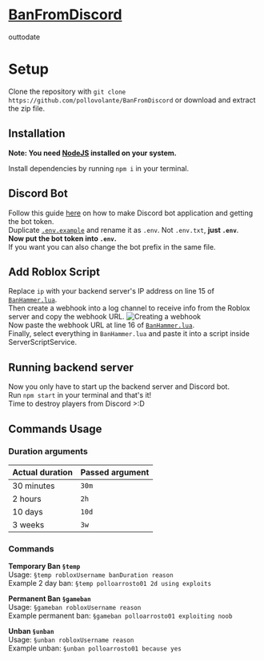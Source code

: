 # [BanFromDiscord](https://github.com/pollovolante/BanFromDiscord)
outtodate



# Setup

Clone the repository with `git clone https://github.com/pollovolante/BanFromDiscord` or download and extract the zip file.


## Installation

**Note: You need [NodeJS](https://nodejs.org) installed on your system.**

Install dependencies by running `npm i` in your terminal.


## Discord Bot

Follow this guide [here](https://discordjs.guide/preparations/setting-up-a-bot-application.html) on how to make Discord bot application and getting the bot token.\
Duplicate [`.env.example`](https://github.com/pollovolante/BanFromDiscord/blob/main/src/.env.example) and rename it as `.env`. Not `.env.txt`, **just `.env`**.\
**Now put the bot token into `.env`.**\
If you want you can also change the bot prefix in the same file.


## Add Roblox Script

Replace `ip` with your backend server's IP address on line 15 of [`BanHammer.lua`](https://github.com/pollovolante/BanFromDiscord/blob/main/BanHammer.lua#L15).\
Then create a webhook into a log channel to receive info from the Roblox server and copy the webhook URL.
![Creating a webhook](https://www.minitool.com/images/uploads/news/2021/03/make-discord-webhooks-for-github/make-discord-webhooks-for-github-1.png)\
Now paste the webhook URL at line 16 of [`BanHammer.lua`](https://github.com/pollovolante/BanFromDiscord/blob/main/BanHammer.lua#L16).\
Finally, select everything in `BanHammer.lua` and paste it into a script inside ServerScriptService.


## Running backend server

Now you only have to start up the backend server and Discord bot.\
Run `npm start` in your terminal and that's it!\
Time to destroy players from Discord >:D


## Commands Usage

### Duration arguments
| Actual duration | Passed argument |
|-|-|
| 30 minutes | `30m` |
| 2 hours | `2h` |
| 10 days | `10d` |
| 3 weeks | `3w` |

### Commands

**Temporary Ban `§temp`**\
Usage: `§temp robloxUsername banDuration reason`\
Example 2 day ban: `§temp polloarrosto01 2d using exploits`

**Permanent Ban `§gameban`**\
Usage: `§gameban robloxUsername reason`\
Example permanent ban: `§gameban polloarrosto01 exploiting noob`

**Unban `§unban`**\
Usage: `§unban robloxUsername reason`\
Example unban: `§unban polloarrosto01 because yes`

